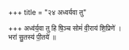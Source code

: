 +++
title = "२४ अध्वर्यवा तु"

+++
अध्व॑र्य॒वा तु हि षि॒ञ्च सोमं॑ वी॒राय॑ शि॒प्रिणे॑ ।  
भरा॑ सु॒तस्य॑ पी॒तये॑ ॥